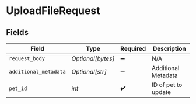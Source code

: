 # UploadFileRequest


## Fields

| Field                 | Type                  | Required              | Description           |
| --------------------- | --------------------- | --------------------- | --------------------- |
| `request_body`        | *Optional[bytes]*     | :heavy_minus_sign:    | N/A                   |
| `additional_metadata` | *Optional[str]*       | :heavy_minus_sign:    | Additional Metadata   |
| `pet_id`              | *int*                 | :heavy_check_mark:    | ID of pet to update   |